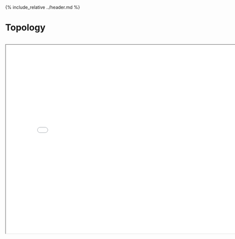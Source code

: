 
{% include_relative ../header.md %}

# Topology
<div class="header_line"><br/></div>


<iframe src="../glowscript/GeometricShapes.html" width="800" height="600"></iframe>